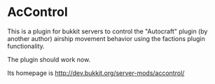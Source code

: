 AcControl
==============

This is a plugin for bukkit servers to control the "Autocraft" plugin (by another author) airship movement behavior using the factions plugin functionality.

The plugin should work now.

Its homepage is http://dev.bukkit.org/server-mods/accontrol/
